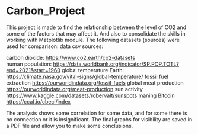 # Carbon_Project
This project is made to find the relationship between the level of CO2 and some of the factors that may affect it. 
And also to consolidate the skills in working with Matplotlib module.
The following datasets (sources) were used for comparison:
data csv sources:

carbon dioxide:           https://www.co2.earth/co2-datasets   
human population:         https://data.worldbank.org/indicator/SP.POP.TOTL?end=2021&start=1960
global temperature Earth: https://climate.nasa.gov/vital-signs/global-temperature/
fossil fuel extraction    https://ourworldindata.org/fossil-fuels
global meat production    https://ourworldindata.org/meat-production
sun activity              https://www.kaggle.com/datasets/robervalt/sunspots
maning Bitcoin            https://ccaf.io/cbeci/index

The analysis shows some correlation for some data, and for some there is no connection or it is insignificant.
The final graphs for visibility are saved in a PDF file and allow you to make some conclusions. 
